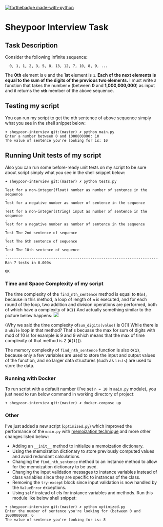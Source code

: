 [![forthebadge made-with-python](http://ForTheBadge.com/images/badges/made-with-python.svg)](https://www.python.org/)

# Sheypoor Interview Task

## Task Description

Consider the following infinite sequence:
```
  0, 1, 1, 2, 3, 5, 8, 13, 12, 7, 10, 8, 9, ...
```
The **0th** element is `0` and the **1st** element is `1`. **Each of the next elements is equal to the sum of the digits
of the previous two elements.**
I must write a function that takes the number **`n`** (between **0** and **1,000,000,000**) as input and it
returns the **`nth`** member of the above sequence.

## Testing my script
You can run my script to get the nth sentence of above sequence simply what you see in the shell snippet below:
```
➜ sheypoor-interview git:(master) ✗ python main.py 
Enter a number between 0 and 1000000000: 10
The value of sentence you're looking for is: 10
```

## Running Unit tests of my script
Also you can run some before-ready unit tests on my script to be sure about script simply what you see in the shell 
snippet below:
```
➜ sheypoor-interview git:(master) ✗ python tests.py 

Test for a non-integer(float) number as number of sentence in the sequence
.
Test for a negative number as number of sentence in the sequence
.
Test for a non-integer(string) input as number of sentence in the sequence
.
Test for a negative number as number of sentence in the sequence
.
Test The 2nd sentence of sequence
.
Test The 6th sentence of sequence
.
Test The 10th sentence of sequence
.
----------------------------------------------------------------------
Ran 7 tests in 0.000s

OK
```
### Time and Space Complexity of my script

The time complexity of the `find_nth_sentence` method is equal to **`O(n)`**, 
because in this method, a loop of length of **`n`** is executed, and for each round of the loop, two addition 
and division operations are performed, both of which have a complexity of **`O(1)`** 
And actually something similar to the picture below happens:
![](https://i.postimg.cc/T3n7RQ48/1-l-SNey-Lt-ALCPdm-HXr-Xeww-w.webp)

(Why we said the time complexity of`sum_digits(value)` is O(1) While there is a `while` loop in that method? That's 
becuase the max for sum of digits with mod of 10 is for example is 9 and 9 which means that the max of time complexity
of that method is 2 (**`O(1)`**)).

The memory complexity of `find_nth_sentence` function is also **`O(1)`**, because only a few variables are used to store
the input and output values of the function, and no larger data structures (such as `lists`) are used to store the data.

### Running with Docker
To run script with a default number (I've set `n = 10` in `main.py` module), you just need to run below command in
working directory of project:

```
➜ sheypoor-interview git:(master) ✗ docker-compose up
```

### Other
I've just added a new script (`optimized.py`) which improved the performance of the `main.py` with [memoization technique](https://en.wikipedia.org/wiki/Memoization) and
more other changes listed below:
- Adding an `__init__` method to initialize a memoization dictionary.
- Using the memoization dictionary to store previously computed values and avoid redundant calculations.
- Changing the `find_nth_sentence` method to an instance method to allow for the memoization dictionary to be used.
- Changing the input validation messages to instance variables instead of class variables since they are specific to instances of the class.
- Removing the `try-except` block since input validation is now handled by the `ValueError` exceptions.
- Using `self` instead of cls for instance variables and methods.
Run this module like below shell snippet:
```
➜ sheypoor-interview git:(master) ✗ python optimized.py 
Enter the number of sentence you're looking for (between 0 and 1000000000: 6
The value of sentence you're looking for is: 8
```
